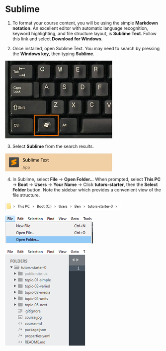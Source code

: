 # Sublime

1. To format your course content, you will be using the simple **Markdown notation**. An excellent editor with automatic language recognition, keyword highlighting, and file structure layout, is **Sublime Text**. Follow this link and select **Download for Windows**.

2. Once installed, open Sublime Text. You may need to search by pressing the **Windows key**, then typing **Sublime**.

  ![The Windows Key](img/windows-keyboard.jpg)

3. Select **Sublime** from the search results. 

  ![Sublime Logo](img/17-search-for-sub.png)

4. In Sublime, select **File** -> **Open Folder..**. When prompted, select **This PC** -> **Boot** -> **Users** -> **Your Name** -> Click **tutors-starter**, then the **Select Folder** button. Note the sidebar which provides a convenient view of the file structure.

  ![Path to Tutors](img/25-path.png)

  ![Open Folder Menu](img/18-sublime-open-folder.png)

  ![Sublime Sidebar](img/20-sublime-sidebar.png)
